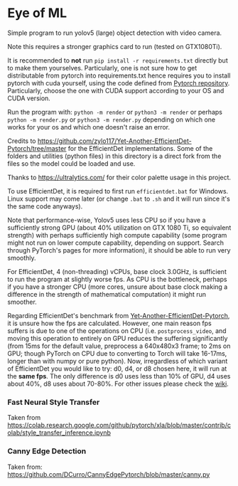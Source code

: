 # Eye of ML

Simple program to run yolov5 (large) object detection with video camera. 

Note this requires a stronger graphics card to run (tested on GTX1080Ti). 

It is recommended to **not** run `pip install -r requirements.txt` directly but to make them yourselves. Particularly, one is not sure how to get distributable from pytorch into requirements.txt hence requires you to install pytorch with cuda yourself, using the code defined from [Pytorch repository](https://pytorch.org/get-started/locally/). Particularly, choose the one with CUDA support according to your OS and CUDA version.  

Run the program with: `python -m render` or `python3 -m render` or perhaps `python -m render.py` or `python3 -m render.py` depending on which one works for your os and which one doesn't raise an error. 

Credits to https://github.com/zylo117/Yet-Another-EfficientDet-Pytorch/tree/master for the EfficientDet implementations. 
Some of the folders and utilities (python files) in this directory is a direct fork from the files
so the model could be loaded and use. 

Thanks to https://ultralytics.com/ for their color palette usage in this project.

To use EfficientDet, it is required to first run `efficientdet.bat` for Windows. 
Linux support may come later (or change `.bat` to `.sh` and it will run since it's the same code anyways). 

Note that performance-wise, Yolov5 uses less CPU so if you have a sufficiently strong GPU (about 40% utilization on GTX 1080 Ti, so equivalent strength) with perhaps sufficiently high compute capability (some program might not run on lower compute capability, depending on support. Search through PyTorch's pages for more information), it should be able to run very smoothly. 

For EfficientDet, 4 (non-threading) vCPUs, base clock 3.0GHz, is sufficient to run the program at slightly worse fps. As CPU is the bottleneck, perhaps if you have a stronger CPU (more cores, unsure about base clock making a difference in the strength of mathematical computation) it might run smoother. 

Regarding EfficientDet's benchmark from [Yet-Another-EfficientDet-Pytorch](https://github.com/zylo117/Yet-Another-EfficientDet-Pytorch), it is unsure how the fps are calculated. However, one main reason fps suffers is due to one of the operations on CPU (i.e. `postprocess_video`, and moving this operation to entirely on GPU reduces the suffering significantly (from 15ms for the default value, preprocess a 640x480x3 frame; to 2ms on GPU; though PyTorch on CPU due to converting to Torch will take 16-17ms, longer than with numpy or pure python). Now, irregardless of which variant of EfficientDet you would like to try: d0, d4, or d8 chosen here, it will run at the **same fps**. The only difference is d0 uses less than 10% of GPU, d4 uses about 40%, d8 uses about 70-80%. For other issues please check the [wiki](https://github.com/Wabinab/eye_of_ml/wiki). 

### Fast Neural Style Transfer
Taken from https://colab.research.google.com/github/pytorch/xla/blob/master/contrib/colab/style_transfer_inference.ipynb

### Canny Edge Detection
Taken from: https://github.com/DCurro/CannyEdgePytorch/blob/master/canny.py
